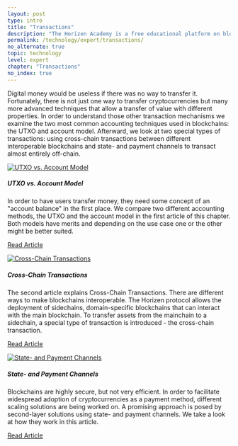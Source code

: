 ```yaml
---
layout: post
type: intro
title: "Transactions"
description: "The Horizen Academy is a free educational platform on blockchain technology, cryptocurrency, and privacy. This chapter is is not available yet. We add content frequently, sign up for our newsletter for notifications when it's released."
permalink: /technology/expert/transactions/
no_alternate: true
topic: technology
level: expert
chapter: "Transactions"
no_index: true
---
```


Digital money would be useless if there was no way to transfer it. Fortunately, there is not just one way to transfer cryptocurrencies but many more advanced techniques that allow a transfer of value with different properties. In order to understand those other transaction mechanisms we examine the two most common accounting techniques used in blockchains: the UTXO and account model. Afterward, we look at two special types of transactions: using cross-chain transactions between different interoperable blockchains and state- and payment channels to transact almost entirely off-chain.

<div class="row mt-5">
    <div class="col-md-3">
        <a href="{{ site.baseurl }}{% post_url /technology/expert/2022-04-02-utxo-vs-account-model %}">
            <img src="/assets/post_files/technology/expert/4.0-txs/utxo-vs-account-1.svg" alt="UTXO vs. Account Model" />
        </a>
    </div>
    <div class="col-md-9">
        <h5 class="intro-article-title">UTXO vs. Account Model</h5>
        <p class="mb-1">
            In order to have users transfer money, they need some concept of an "account balance" in the first place. We compare two different accounting methods, the UTXO and the account model in the first article of this chapter. Both models have merits and depending on the use case one or the other might be better suited.
        </p>
        <p class="mb-0">
            <a class="font-weight-bold" href="{{ site.baseurl }}{% post_url /technology/expert/2022-04-02-utxo-vs-account-model %}">Read Article</a>
        </p>
    </div>
</div>

<div class="row mt-5">
    <div class="col-md-3">
        <a href="{{ site.baseurl }}{% post_url /technology/expert/2022-04-03-cross-chain-transactions %}">
            <img src="/assets/post_files/technology/expert/4.0-txs/cross-chain-2.svg" alt="Cross-Chain Transactions" />
        </a>
    </div>
    <div class="col-md-9">
        <h5 class="intro-article-title">Cross-Chain Transactions</h5>
        <p class="mb-1">
            The second article explains Cross-Chain Transactions. There are different ways to make blockchains interoperable. The Horizen protocol allows the deployment of sidechains, domain-specific blockchains that can interact with the main blockchain. To transfer assets from the mainchain to a sidechain, a special type of transaction is introduced - the cross-chain transaction.
        </p>
        <p class="mb-0">
            <a class="font-weight-bold" href="{{ site.baseurl }}{% post_url /technology/expert/2022-04-03-cross-chain-transactions %}">Read Article</a>
        </p>
    </div>
</div>

<div class="row mt-5">
    <div class="col-md-3">
        <a href="{{ site.baseurl }}{% post_url /technology/expert/2022-04-04-state-and-payment-channels %}">
            <img src="/assets/post_files/technology/expert/4.0-txs/channel-3.svg" alt="State- and Payment Channels" />
        </a>
    </div>
    <div class="col-md-9">
        <h5 class="intro-article-title">State- and Payment Channels</h5>
        <p class="mb-1">
            Blockchains are highly secure, but not very efficient. In order to facilitate widespread adoption of cryptocurrencies as a payment method, different scaling solutions are being worked on. A promising approach is posed by second-layer solutions using state- and payment channels. We take a look at how they work in this article.
        </p>
        <p class="mb-0">
            <a class="font-weight-bold" href="{{ site.baseurl }}{% post_url /technology/expert/2022-04-04-state-and-payment-channels %}">Read Article</a>
        </p>
    </div>
</div>
